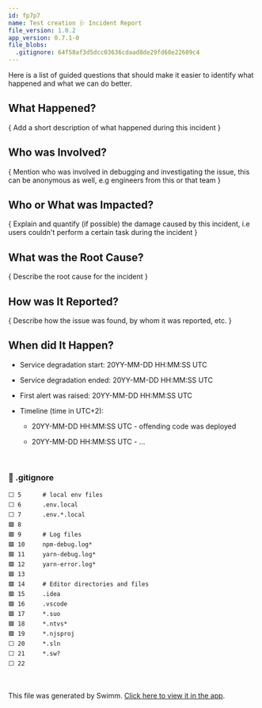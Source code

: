```yaml
---
id: fp7p7
name: Test creation 🩺 Incident Report
file_version: 1.0.2
app_version: 0.7.1-0
file_blobs:
  .gitignore: 64f58af3d5dcc03636cdaad8de29fd68e22609c4
---
```


Here is a list of guided questions that should make it easier to identify what happened and what we can do better.

## What Happened?

{ Add a short description of what happened during this incident }

## Who was Involved?

{ Mention who was involved in debugging and investigating the issue, this can be anonymous as well, e.g engineers from this or that team }

## Who or What was Impacted?

{ Explain and quantify (if possible) the damage caused by this incident, i.e users couldn't perform a certain task during the incident }

## What was the Root Cause?

{ Describe the root cause for the incident }

## How was It Reported?

{ Describe how the issue was found, by whom it was reported, etc. }

## When did It Happen?

*   Service degradation start: 20YY-MM-DD HH:MM:SS UTC
    
*   Service degradation ended: 20YY-MM-DD HH:MM:SS UTC
    
*   First alert was raised: 20YY-MM-DD HH:MM:SS UTC
    
*   Timeline (time in UTC+2):
    
    *   20YY-MM-DD HH:MM:SS UTC - offending code was deployed
        
    *   20YY-MM-DD HH:MM:SS UTC - ...

<br/>

<!-- NOTE-swimm-snippet: the lines below link your snippet to Swimm -->
### 📄 .gitignore
```gitignore
⬜ 5      # local env files
⬜ 6      .env.local
⬜ 7      .env.*.local
🟩 8      
🟩 9      # Log files
🟩 10     npm-debug.log*
🟩 11     yarn-debug.log*
🟩 12     yarn-error.log*
🟩 13     
🟩 14     # Editor directories and files
🟩 15     .idea
🟩 16     .vscode
🟩 17     *.suo
🟩 18     *.ntvs*
🟩 19     *.njsproj
⬜ 20     *.sln
⬜ 21     *.sw?
⬜ 22     
```

<br/>

This file was generated by Swimm. [Click here to view it in the app](http://localhost:5001/repos/Z2l0aHViJTNBJTNBc3ItZXh0ZW5zaW9uJTNBJTNBZG91ZWs=/docs/fp7p7).